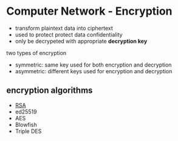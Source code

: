 # Computer Network - Encryption

- transform plaintext data into ciphertext
- used to protect protect data confidentiality
- only be decrypeted with appropriate **decryption key**

two types of encryption

- symmetric: same key used for both encryption and decryption
- asymmetric: different keys used for encryption and decryption

## encryption algorithms

- [RSA](computer-network-cryptographic-algorithms.md#rsa)
- ed25519
- AES
- Blowfish
- Triple DES
